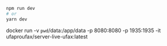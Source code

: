
```bash
npm run dev
# or
yarn dev
```

docker run -v `pwd`/data:/app/data -p 8080:8080 -p 1935:1935 -it ufaproufax/server-live-ufax:latest